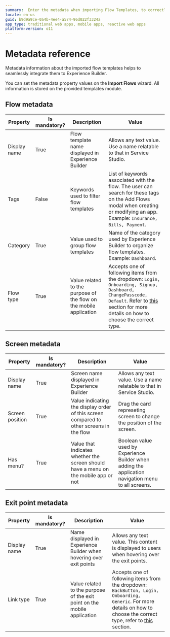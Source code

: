 ```yaml
---
summary:  Enter the metadata when importing Flow Templates, to correctly integrate them with Experience Builder and allow developers to use them during mobile applications creation.
locale: en-us
guid: b9d9a9ce-0a4b-4ee4-a574-96d022f3324a
app_type: traditional web apps, mobile apps, reactive web apps
platform-version: o11
---
```


# Metadata reference

Metadata information about the imported flow templates helps to seamlessly integrate them to Experience Builder.

You can set the metadata property values on the **Import Flows** wizard. All information is stored on the provided templates module. 

## Flow metadata

Property | Is mandatory? |  Description | Value
---|---|---|---
Display name | True | Flow template name displayed in Experience Builder | Allows any text value. Use a name relatable to that in Service Studio.
Tags | False | Keywords used to filter flow templates | List of keywords associated with the flow. The user can search for these tags on the Add Flows modal when creating or modifying an app. Example: `Insurance, Bills, Payment`.
Category | True | Value used to group flow templates | Name of the category used by Experience Builder to organize flow templates. Example: `Dashboard`.
Flow type | True | Value related to the purpose of the flow on the mobile application | Accepts one of following items from the dropdown: `Login, Onboarding, Signup, Dashboard, ChangePasscode, Default`. Refer to [this](faq-if.md#what-is-the-purpose-of-the-flow-type-property-which-one-should-i-choose) section for more details on how to choose the correct type.

## Screen metadata

Property | Is mandatory? | Description | Value
---|---|---|---
Display name | True | Screen name displayed in Experience Builder | Allows any text value. Use a name relatable to that in Service Studio.
Screen position | True | Value indicating the display order of this screen compared to other screens in the flow | Drag the card represeting screen to change the position of the screen.
Has menu? | True | Value that indicates whether the screen should have a menu on the mobile app or not| Boolean value used by Experience Builder when adding the application navigation menu to all screens.

## Exit point metadata

Property | Is mandatory? | Description | Value
---|---|---|---
Display name | True | Name displayed in Experience Builder when hovering over exit points | Allows any text value. This content is displayed to users when hovering over the exit points.
Link type | True | Value related to the purpose of the exit point on the mobile application | Accepts one of following items from the dropdown: `BackButton, Login, Onboarding, Generic`. For more details on how to choose the correct type, refer to [this](faq-if.md#what-is-the-purpose-of-the-exit) section.
